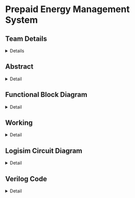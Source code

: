# Prepaid Energy Management System

<!-- First Section -->
## Team Details
<details>
  <summary>Details</summary>
  
  > Semester: 3rd Sem B. Tech. CSE

  > Section: S1

  > Team ID: S1-T17

  > Member-1: Charuneya M, 231CS117, charuneyam.231cs117@nitk.edu.in

  > Member-2: Dhiya N, 231CS121, dhiyan.231cs121@nitk.edu.in

  > Member-3: Neha Chandrashekar, 231CS137, nehachandrashekar.231cs137@nitk.edu.in
</details>

<!-- Second Section -->
## Abstract
<details>
  <summary>Detail</summary>
  
### Motivation
   As global energy consumption continues to rise, efficient power management
   has become increasingly crucial in modern power distribution networks. Traditional energy
   metering systems suffer from issues such as human error in meter readings, delayed billing,
   and energy wastage. These inefficiencies lead to unnecessary costs for both consumers and
   providers, highlighting the need for smarter, more reliable solutions that promote energy conservation and reduce waste.
### Problem Statement
Prepaid smart energy management systems offer a solution to the
limitations of traditional metering by providing real-time energy monitoring, consumption
tracking, and a user-friendly prepaid model. This system allows users to pay for energy in
advance, helping to avoid the pitfalls of delayed billing and untraced consumption. In addition to promoting efficient energy use, prepaid systems reduce power theft and offer greater
transparency in electricity consumption, contributing to a more sustainable energy future.
### Features
This project focuses on designing a prepaid smart energy management system. By
utilizing digital components like comparators, registers, and flip-flops, the system ensures low
power consumption, fast data processing, and robust error handling. Key features include:
1. Real-time energy consumption tracking for accurate monitoring.
2. Prepaid mechanism to allow users to purchase electricity in advance.
3. Automatic activation after the free electricity limit is reached.
4. Displaying average consumption per day along with day-wise warning for limit crossing.
5. Regular alerts on credit exhaustion.
6. Alerts on how many more days credit will last with current usage pattern.
7. Modular design for easy implementation in residential and industrial environments.
This system provides an efficient and scalable solution for modern energy management.

</details>

## Functional Block Diagram
<details>
  <summary>Detail</summary>

  > Block Diagram for Prepaid Smart Energy Management System
![DDS-miniproject-S1-T17 drawio](https://github.com/user-attachments/assets/8fb1c640-0396-48dc-8f56-edfb81a56533)

</details>

<!-- Third Section -->
## Working
<details>
  <summary>Detail</summary>

  
</details>

<!-- Fourth Section -->
## Logisim Circuit Diagram
<details>
  <summary>Detail</summary>

  The "[Logisim](https://github.com/charuneyam/S1-T17-Prepaid-Smart-Energy-Management-System/tree/main/Logisim)" folder consists of the logisim file of overall implementation of our project - Prepaid Energy Management System..
```
    Instructions for using the overall implementation file(.circ file):-
    1. Set the required switches and inputs as instructed in the main.circ in the overall implementation file.
    2. Set 'prepaid money' (which is in bits) as per your wish. (<=512 rupees). Ignore the the Msb, which is the 10th bit i.e Msb is always 0(to keep it overall number positive).
    3. First press 'DATE TRIGGER' to increase date from 1 to 31.
    4. Press the 'SENSOR INPUT' twice to increase electricity units consumed by 1 unit(two presses = 1 unit of electricity consumed).
    5. You will get the outputs(such as total units consumed, balance money, alerts, average consumption on money)on the right end of the main.circ file.
    6. When balance money becomes 0 (shown by alert1) you can set your prepaid amount to next credit you want to purchase.  
```
Overall Circuit
![Overall Circuit](https://github.com/user-attachments/assets/bc69ff6f-98e4-486c-8ca1-e6ddfcd16ccb)


SUBTRACTOR_freelimit
![SUBTRACTOR_free limit](https://github.com/user-attachments/assets/57375486-b280-420d-be23-f2e08765fb56)


Range1_units_consumed
![range1_units consumed](https://github.com/user-attachments/assets/0167d526-92d2-4b19-a8a5-f95f8c17aa84)


Range2_units_consumed
![range2_units consumed](https://github.com/user-attachments/assets/31af94a3-f756-4cfc-8342-f99b334b2e6f)


Range3_units_consumed
![range3_units consumed](https://github.com/user-attachments/assets/e096257e-6257-4150-b672-7d3705e6982c)


Date Counter
![Date Counter](https://github.com/user-attachments/assets/e5acb752-8ae4-443a-8308-29d099fb5405)

</details>

<!-- Fifth Section -->
## Verilog Code
<details>
  <summary>Detail</summary>

  ### Modules

```

//Counter
module T_FF (input T, input clk, input reset, output reg Q);  //T flipflop module
    always @(posedge clk or posedge reset) begin
        if (reset)
            Q <= 0;
        else if (T)
            Q <= ~Q;
    end
endmodule
module Mod256Counter (input sensor, input date_1, output [9:0] units_cons);
    wire [7:0] T;
    wire [7:0] Q;

    assign T[0] = 1;
    assign T[1] = Q[0];
    assign T[2] = Q[0] & Q[1];
    assign T[3] = Q[0] & Q[1] & Q[2];
    assign T[4] = Q[0] & Q[1] & Q[2] & Q[3];
    assign T[5] = Q[0] & Q[1] & Q[2] & Q[3] & Q[4];
    assign T[6] = Q[0] & Q[1] & Q[2] & Q[3] & Q[4] & Q[5];
    assign T[7] = Q[0] & Q[1] & Q[2] & Q[3] & Q[4] & Q[5] & Q[6];

    T_FF tff0 (T[0], sensor, date_1, Q[0]);
    T_FF tff1 (T[1], sensor, date_1, Q[1]);
    T_FF tff2 (T[2], sensor, date_1, Q[2]);
    T_FF tff3 (T[3], sensor, date_1, Q[3]);
    T_FF tff4 (T[4], sensor, date_1, Q[4]);
    T_FF tff5 (T[5], sensor, date_1, Q[5]);
    T_FF tff6 (T[6], sensor, date_1, Q[6]);
    T_FF tff7 (T[7], sensor, date_1, Q[7]);

    assign units_cons = Q;
endmodule

//Comparator for free limit
module comparator1(input [9:0] units_cons,
                   output reg F);

    reg [9:0] free_limit;
    
    initial
    free_limit = 10'b0000110010; //free limit = upto 50 units

    always @ (*)
     begin
       if(units_cons>free_limit)
         F = 1;
       else
         F = 0;
     end
endmodule

//Subtractor to get units consumed after free limit
module subtractor_10bit(input [9:0] units_cons, 
                       input F,
                       output reg [9:0] Diff);

    reg [9:0] free_limit;

    initial
       free_limit = 10'b0000110010; //50 units

    always @ (*)
    begin
        if(F)
        Diff = units_cons - free_limit;
        else
        Diff = 10'b0000000000;
    end
endmodule

//Module to get no.of units consumed in range 1
   /*key:-
     units_aft_fl = units consumed after free limit
     units_out = units consumed in range 1
     ll = lower limit of range 1 = 1 unit
     ul = upper limit of range 1 = 50 units*/
module range1(input [9:0] units_aft_fl,
              output reg [9:0] units_out,
              output reg next);

    reg [9:0] inactive, ll, ul;
    reg A,B;

    initial
    begin
        ll = 10'b0000000001; //1 unit
        ul = 10'b0000110010; // 50 units
        inactive = 10'b0000000000;
    end

    always @ (*)
    begin
        A = units_aft_fl >= ll;
        B = units_aft_fl <= ul;
        next = ~B;
        if(A && B)
           units_out = units_aft_fl;
        else
        begin
            if(~A)
            units_out = inactive;
            else
            units_out = ul;
        end
    end
endmodule

//Module to get no.of units consumed in range 2
   /*key:-
     units_aft_fl = units consumed after free limit
     units_out = units consumed in range 2
     ul1 = upper limit of range 1 = 50 units
     ul2 = upper limit of range 2 = 150 units
     tot_units = total units in range 2
     prev = input from range 1 indicating if units consumed is greater than range 1 or not*/
module range2(input [9:0] units_aft_fl,
              input prev,
              output reg [9:0] units_out,
              output reg next);

    reg [9:0] inactive, ul1, ul2, tot_units;
    reg A,B;

    initial
    begin
        ul1 = 10'b0000110010; //50 units
        ul2 = 10'b0010010110; //150 units
        tot_units = 10'b0001100100; //100 units
        inactive = 10'b0000000000;
    end

    always @ (*)
    begin
        A = units_aft_fl <= ul2;
        if(~prev)
           next = 0;
        else
           next = ~A;
        if(~prev)
           units_out = inactive;
        else
        begin
            if(A)
            begin
                units_out = units_aft_fl - ul1;
            end
            else
            units_out = tot_units;
        end
    end
endmodule

//Module to get no.of units consumed in range 3
    /*key:-
      units_aft_fl = units consumed after free limit
      units_out = units consumed in range 2
      ul1 = upper limit of range 2 = 150 units
      prev = input from range 2 indicating if units consumed is greater than range 2 or not*/
module range3(input [9:0] units_aft_fl,
              input prev,
              output reg [9:0] units_out);

    reg [9:0] inactive, ul;
    
    initial
    begin
        ul = 10'b0010010110; //150 units
        inactive = 10'b0000000000;
    end
    always @ (*)
    begin
       if(prev)
        units_out = units_aft_fl - ul;
       else
         units_out = inactive;
    end
endmodule

//Module to get total price for units consumed in range 2
module mul2 (input [9:0] units_out,
             output reg [9:0] cost_cons_in_r2);

    reg[1:0] price;
    initial price = 2'b10;

    always @ (*) 
        begin
          cost_cons_in_r2 = units_out*price;
        end
endmodule

//Module to get total price for units consumed in range 3
module mul3 (input [9:0] units_out,
             output reg [9:0] cost_cons_in_r3);

    reg[1:0] price;
    initial price = 2'b11;

    always @ (*) 
        begin
          cost_cons_in_r3 = units_out*price;
        end
endmodule

//Module to get total price consumed
module price_adder (input[9:0] R1,R2,R3,
              output reg [9:0] tot_cost_cons);

    always @(*) begin
         tot_cost_cons = R1 + R2 + R3;
    end
endmodule

//Subtractor Module to find balance amount from prepaid amount
module subtractor_balance(input[9:0] prepaid, tot_cost_cons,
                          output reg [9:0] balance);

    always @(*) begin
        balance = prepaid - tot_cost_cons;
    end
    
endmodule

//comparator for alerts
module alert(input[9:0] balance,
             output reg alert1, alert2);

    reg [5:0] danger_lvl;
    initial danger_lvl = 45;

    always @ (*) begin
        if(balance <= danger_lvl)
           alert1 = 1;
        else 
           alert1 = 0;
        if(balance == 0)
          alert2 = 1;
        else 
          alert2 = 0;
    end
endmodule

//Module to find approximate Average consumption per day
module find_avg(input [9:0] tot_cost_cons,
                input [4:0] date,
                output reg [9:0] avg_per_day);

    always @ (date)
    begin
        avg_per_day = tot_cost_cons/date;
    end
endmodule

//approximately how many more days will the plan last
module days_lasting(input [9:0] balance,
                input [9:0] avg_per_day,
                output reg [9:0] days_lasting);

    always @ (avg_per_day)
    begin
        days_lasting = balance/avg_per_day;
    end
endmodule

//MAIN MODULE
module main(input sensor, date_1, 
            input [9:0] prepaid,
            output reg [9:0] balance, avg_per_day, days_lasting, units_cons,
            output reg alert1,alert2);

       wire F;
       wire next1;
       wire next2;
       wire [9:0] units_aft_fl;
       wire [9:0] units_out1;
       wire [9:0] units_out2;
       wire [9:0] units_out3;
       wire [9:0] cost_cons_in_r2;
       wire [9:0] cost_cons_in_r3;
       wire [9:0] tot_cost_cons;
       
       Mod256Counter dut1(sensor,date_1,units_cons);
       
       comparator1 dut2(units_cons,F);

       subtractor_10bit dut3(units_cons,F,units_aft_fl);

       range1 dut4(units_aft_fl,units_out1,next1);

       range2 dut5(units_aft_fl,next1,units_out2,next2);

       range3 dut6(units_aft_fl,next2,units_out3);

       mul2 dut7(units_out2,cost_cons_in_r2);

       mul3 dut8(units_out3,cost_cons_in_r3);

       price_adder dut9(units_out1,cost_cons_in_r2,cost_cons_in_r3,tot_cost_cons);

       subtractor_balance dut10(prepaid,tot_cost_cons,balance);

       alert dut11(balance,alert1,alert2);
       
       find_avg dut12(tot_cost_cons,date,avg_per_day);

       days_lasting dut13(balance,avg_per_day,days_lasting);

endmodule
```
### Test Bench
```
module tb;
    
   reg sensor, date_1;
   reg [9:0] prepaid;
   wire [9:0] balance;
   wire [9:0] avg_per_day;
   wire [9:0] days_lasting;
   wire [9:0] units_cons;
   wire alert1;
   wire alert2;

   main dut(sensor, date_1, prepaid, balance, avg_per_day, days_lasting, units_cons, alert1, alert2);

   initial begin
    sensor = 0;
    forever #10 sensor = ~sensor;
   end

   initial begin
    date_1 = 1;
    #10
    date_1 = 0;
    #30
    date_1 = 1;
    #10
    date_1 = 0;

    #5000

    $finish;
   end

   initial begin
    prepaid = 300;
   end

   initial begin
    $monitor("Time=%0d   sensor=%b  date_1=%b  prepaid=%b  balance=%b  units=%b  alert1=%1b  alert2=%1b",$time,sensor,date_1,prepaid,balance,avg_per_day,days_lasting,units_cons,alert1,alert2);
   end
endmodule

</details>

## References
<details>
  <summary>Detail</summary>

